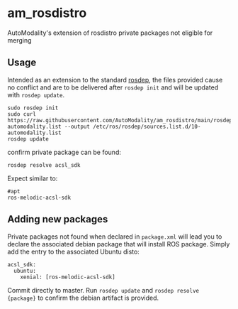 # am_rosdistro
AutoModality's extension of rosdistro private packages not eligible for merging

## Usage

Intended as an extension to the standard [rosdep](http://wiki.ros.org/rosdep), the files provided cause no conflict
and are to be delivered after `rosdep init` and will be updated with `rosdep update`.

```
sudo rosdep init
sudo curl https://raw.githubusercontent.com/AutoModality/am_rosdistro/main/rosdep/sources.list.d/10-automodality.list --output /etc/ros/rosdep/sources.list.d/10-automodality.list
rosdep update
```

confirm private package can be found:

```
rosdep resolve acsl_sdk
```

Expect similar to:

```
#apt
ros-melodic-acsl-sdk
```


## Adding new packages

Private packages not found when declared in `package.xml` will lead you to declare the associated debian package that will install 
ROS package.  Simply add the entry to the associated Ubuntu disto:

```
acsl_sdk:
  ubuntu:
    xenial: [ros-melodic-acsl-sdk]
```

Commit directly to master.  Run `rosdep update` and `rosdep resolve {package}` to confirm the debian artifact is provided.
